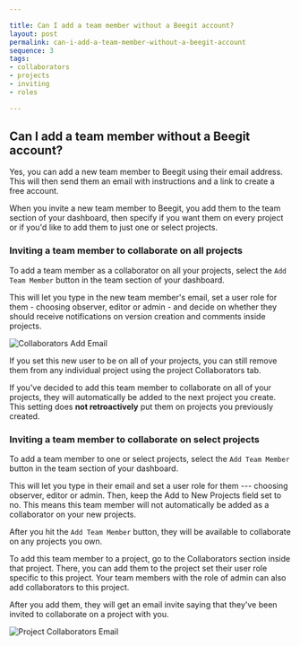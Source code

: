 ```yaml
---

title: Can I add a team member without a Beegit account?
layout: post
permalink: can-i-add-a-team-member-without-a-beegit-account
sequence: 3
tags:
- collaborators
- projects
- inviting
- roles

---
```


## Can I add a team member without a Beegit account? 
Yes, you can add a new team member to Beegit using their email address. This will then send them an email with instructions and a link to create a free account.

When you invite a new team member to Beegit, you add them to the team section of your dashboard, then specify if you want them on every project or if you'd like to add them to just one or select projects. 

### Inviting a team member to collaborate on all projects 
To add a team member as a collaborator on all your projects, select the `Add Team Member` button in the team section of your dashboard. 

This will let you type in the new team member's email, set a user role for them - choosing observer, editor or admin - and decide on whether they should receive notifications on version creation and comments inside projects.

![Collaborators Add Email](https://s3.amazonaws.com/beegit-images/helpImages/collaborators-add-email.png) 

If you set this new user to be on all of your projects, you can still remove them from any individual project using the project Collaborators tab. 

If you've decided to add this team member to collaborate on all of your projects, they will automatically be added to the next project you create. This setting does **not retroactively** put them on projects you previously created.

### Inviting a team member to collaborate on select projects 
To add a team member to one or select projects, select the `Add Team Member` button in the team section of your dashboard. 

This will let you type in their email and set a user role for them --- choosing observer, editor or admin. Then, keep the Add to New Projects field set to no. This means this team member will not automatically be added as a collaborator on your new projects. 

After you hit the `Add Team Member` button, they will be available to collaborate on any projects you own.

To add this team member to a project, go to the Collaborators section inside that project. There, you can add them to the project set their user role specific to this project. Your team members with the role of admin can also add collaborators to this project. 

After you add them, they will get an email invite saying that they've been invited to collaborate on a project with you.

![Project Collaborators Email](https://s3.amazonaws.com/beegit-images/helpImages/project-collaborators-email.png) 
